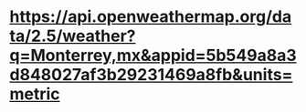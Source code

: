 # https://api.openweathermap.org/data/2.5/weather?q=Monterrey,mx&appid=5b549a8a3d848027af3b29231469a8fb&units=metric